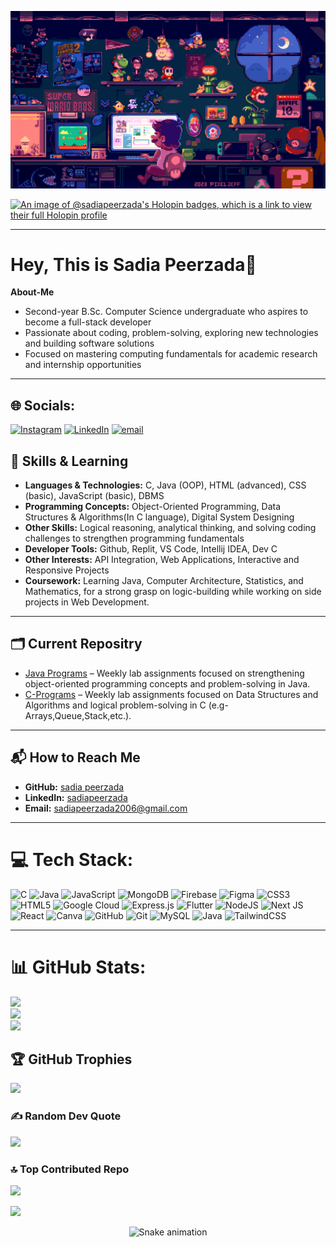 

![GitHub Gamers GIF](github_gamers.gif)

[![An image of @sadiapeerzada's Holopin badges, which is a link to view their full Holopin profile](https://holopin.me/sadiapeerzada)](https://holopin.io/@sadiapeerzada)

---
# Hey, This is Sadia Peerzada👋
  **About-Me**
- Second-year B.Sc. Computer Science undergraduate who aspires to become a full-stack developer 
- Passionate about coding, problem-solving, exploring new technologies and building software solutions
- Focused on mastering computing fundamentals for academic research and internship opportunities

---

## 🌐 Socials:
[![Instagram](https://img.shields.io/badge/Instagram-%23E4405F.svg?logo=Instagram&logoColor=white)](https://instagram.com/sadiapeerzada) [![LinkedIn](https://img.shields.io/badge/LinkedIn-%230077B5.svg?logo=linkedin&logoColor=white)](https://linkedin.com/in/in/sadia-peerzada) [![email](https://img.shields.io/badge/Email-D14836?logo=gmail&logoColor=white)](mailto:sadiapeerzada2006@gmail.com) 


## 🔧 Skills & Learning
- **Languages & Technologies:** C, Java (OOP), HTML (advanced), CSS (basic), JavaScript (basic), DBMS
- **Programming Concepts:** Object-Oriented Programming, Data Structures & Algorithms(In C language), Digital System Designing
- **Other Skills:** Logical reasoning, analytical thinking, and solving coding challenges to strengthen programming fundamentals
- **Developer Tools:** Github, Replit, VS Code, Intellij IDEA, Dev C
- **Other Interests:** API Integration, Web Applications, Interactive and Responsive Projects
- **Coursework:** Learning Java, Computer Architecture, Statistics, and Mathematics, for a strong grasp on logic-building while working on side projects in Web Development.

---

## 🗂️ Current Repositry 
- [Java Programs](https://github.com/sadiapeerzada/java-programs) – Weekly lab assignments focused on strengthening object-oriented programming concepts and problem-solving in Java.
- [C-Programs](https://github.com/sadiapeerzada/C-programs) – Weekly lab assignments focused on Data Structures and Algorithms and logical problem-solving in C (e.g-Arrays,Queue,Stack,etc.).

---

## 📬 How to Reach Me
- **GitHub:** [sadia peerzada](https://github.com/sadiapeerzada)
- **LinkedIn:** [sadiapeerzada](https://www.linkedin.com/in/sadia-peerzada)
- **Email:** sadiapeerzada2006@gmail.com

---

# 💻 Tech Stack:
![C](https://img.shields.io/badge/c-%2300599C.svg?style=for-the-badge&logo=c&logoColor=white) ![Java](https://img.shields.io/badge/java-%23ED8B00.svg?style=for-the-badge&logo=openjdk&logoColor=white) ![JavaScript](https://img.shields.io/badge/javascript-%23323330.svg?style=for-the-badge&logo=javascript&logoColor=%23F7DF1E) ![MongoDB](https://img.shields.io/badge/MongoDB-%234ea94b.svg?style=for-the-badge&logo=mongodb&logoColor=white) ![Firebase](https://img.shields.io/badge/firebase-%23039BE5.svg?style=for-the-badge&logo=firebase) ![Figma](https://img.shields.io/badge/figma-%23F24E1E.svg?style=for-the-badge&logo=figma&logoColor=white) ![CSS3](https://img.shields.io/badge/css3-%231572B6.svg?style=for-the-badge&logo=css3&logoColor=white) ![HTML5](https://img.shields.io/badge/html5-%23E34F26.svg?style=for-the-badge&logo=html5&logoColor=white) ![Google Cloud](https://img.shields.io/badge/GoogleCloud-%234285F4.svg?style=for-the-badge&logo=google-cloud&logoColor=white) ![Express.js](https://img.shields.io/badge/express.js-%23404d59.svg?style=for-the-badge&logo=express&logoColor=%2361DAFB) ![Flutter](https://img.shields.io/badge/Flutter-%2302569B.svg?style=for-the-badge&logo=Flutter&logoColor=white) ![NodeJS](https://img.shields.io/badge/node.js-6DA55F?style=for-the-badge&logo=node.js&logoColor=white) ![Next JS](https://img.shields.io/badge/Next-black?style=for-the-badge&logo=next.js&logoColor=white) ![React](https://img.shields.io/badge/react-%2320232a.svg?style=for-the-badge&logo=react&logoColor=%2361DAFB) ![Canva](https://img.shields.io/badge/Canva-%2300C4CC.svg?style=for-the-badge&logo=Canva&logoColor=white) ![GitHub](https://img.shields.io/badge/github-%23121011.svg?style=for-the-badge&logo=github&logoColor=white) ![Git](https://img.shields.io/badge/git-%23F05033.svg?style=for-the-badge&logo=git&logoColor=white) ![MySQL](https://img.shields.io/badge/mysql-4479A1.svg?style=for-the-badge&logo=mysql&logoColor=white) ![Java](https://img.shields.io/badge/java-%23ED8B00.svg?style=for-the-badge&logo=openjdk&logoColor=white) ![TailwindCSS](https://img.shields.io/badge/tailwindcss-%2338B2AC.svg?style=for-the-badge&logo=tailwind-css&logoColor=white)

---

# 📊 GitHub Stats:
![](https://github-readme-stats.vercel.app/api?username=sadiapeerzada&theme=tokyonight&hide_border=false&include_all_commits=false&count_private=false)<br/>
![](https://nirzak-streak-stats.vercel.app/?user=sadiapeerzada&theme=tokyonight&hide_border=false)<br/>
![](https://github-readme-stats.vercel.app/api/top-langs/?username=sadiapeerzada&theme=tokyonight&hide_border=false&include_all_commits=false&count_private=false&layout=compact)

## 🏆 GitHub Trophies
![](https://github-profile-trophy.vercel.app/?username=sadiapeerzada&theme=aura&no-frame=false&no-bg=false&margin-w=4)

### ✍️ Random Dev Quote
![](https://quotes-github-readme.vercel.app/api?type=horizontal&theme=radical)

### 🔝 Top Contributed Repo
![](https://github-contributor-stats.vercel.app/api?username=sadiapeerzada&limit=5&theme=tokyonight&combine_all_yearly_contributions=true)


[![](https://visitcount.itsvg.in/api?id=sadiapeerzada&icon=0&color=0)](https://visitcount.itsvg.in)


<!-- Snake Game Repo View -->

<div align="center">
  <img src="https://profile-readme-generator.com/assets/snake.svg" alt="Snake animation" />
</div>



